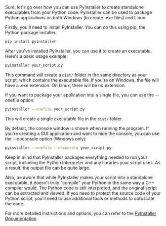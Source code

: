Sure, let's go over how you can use PyInstaller to create standalone executables from your Python code. PyInstaller can be used to package Python applications on both Windows (to create .exe files) and Linux.

Firstly, you'll need to install PyInstaller. You can do this using pip, the Python package installer. 

```bash
pip install pyinstaller
```

After you've installed PyInstaller, you can use it to create an executable. Here's a basic usage example:

```bash
pyinstaller your_script.py
```

This command will create a `dist/` folder in the same directory as your script, which contains the executable file. If you're on Windows, the file will have a .exe extension. On Linux, there will be no extension.

If you want to package your application into a single file, you can use the --onefile option:

```bash
pyinstaller --onefile your_script.py
```

This will create a single executable file in the `dist/` folder.

By default, the console window is shown when running the program. If you're creating a GUI application and want to hide the console, you can use the --noconsole option (Windows only):

```bash
pyinstaller --onefile --noconsole your_script.py
```

Keep in mind that PyInstaller packages everything needed to run your script, including the Python interpreter and any libraries your script uses. As a result, the output file can be quite large.

Also, be aware that while PyInstaller makes your script into a standalone executable, it doesn't truly "compile" your Python in the same way a C++ compiler would. The Python code is still interpreted, and the original script can be extracted and viewed. If you need to protect the source code of your Python script, you'll need to use additional tools or methods to obfuscate the code.

For more detailed instructions and options, you can refer to the [PyInstaller Documentation](https://www.pyinstaller.org/).